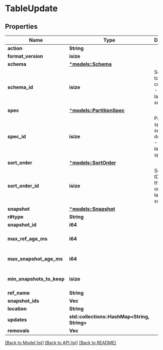 # TableUpdate

## Properties
Name | Type | Description | Notes
------------ | ------------- | ------------- | -------------
**action** | **String** |  | 
**format_version** | **isize** |  | 
**schema** | [***models::Schema**](Schema.md) |  | 
**schema_id** | **isize** | Schema ID to set as current, or -1 to set last added schema | 
**spec** | [***models::PartitionSpec**](PartitionSpec.md) |  | 
**spec_id** | **isize** | Partition spec ID to set as the default, or -1 to set last added spec | 
**sort_order** | [***models::SortOrder**](SortOrder.md) |  | 
**sort_order_id** | **isize** | Sort order ID to set as the default, or -1 to set last added sort order | 
**snapshot** | [***models::Snapshot**](Snapshot.md) |  | 
**r#type** | **String** |  | 
**snapshot_id** | **i64** |  | 
**max_ref_age_ms** | **i64** |  | [optional] [default to None]
**max_snapshot_age_ms** | **i64** |  | [optional] [default to None]
**min_snapshots_to_keep** | **isize** |  | [optional] [default to None]
**ref_name** | **String** |  | 
**snapshot_ids** | **Vec<i64>** |  | 
**location** | **String** |  | 
**updates** | **std::collections::HashMap<String, String>** |  | 
**removals** | **Vec<String>** |  | 

[[Back to Model list]](../README.md#documentation-for-models) [[Back to API list]](../README.md#documentation-for-api-endpoints) [[Back to README]](../README.md)


